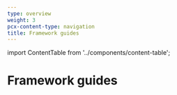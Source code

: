 ```yaml
---
type: overview
weight: 3
pcx-content-type: navigation
title: Framework guides
---
```


import ContentTable from '../components/content-table';

# Framework guides

<ContentTable path="framework-guides" />